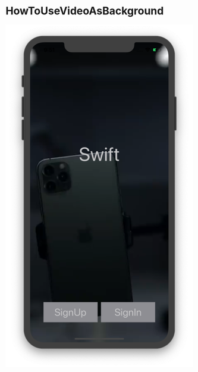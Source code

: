 # HowToUseVideoAsBackground

![](https://github.com/ram4ik/HowToUseVideoAsBackground/blob/master/HowToUseVideoAsBackground/Assets.xcassets/Screenshot%202020-01-12%20at%2021.51.22.imageset/Screenshot%202020-01-12%20at%2021.51.22.png)
